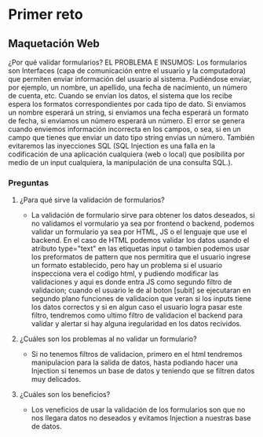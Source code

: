 # Primer reto

## Maquetación Web

¿Por qué validar formularios? EL PROBLEMA E INSUMOS: Los formularios son Interfaces (capa de comunicación entre el usuario y la computadora) que permiten enviar información del usuario al sistema. Pudiéndose enviar, por ejemplo, un nombre, un apellido, una fecha de nacimiento, un número de cuenta, etc. Cuando se envían los datos, el sistema que los recibe espera los formatos correspondientes por cada tipo de dato. Si enviamos un nombre esperará un string, si enviamos una fecha esperará un formato de fecha, si enviamos un número esperará un número. El error se genera cuando enviemos información incorrecta en los campos, o sea, si en un campo que tienes que enviar un dato tipo string envías un número. También evitaremos las inyecciones SQL (SQL Injection es una falla en la codificación de una aplicación cualquiera (web o local) que posibilita por medio de un input cualquiera, la manipulación de una consulta SQL.).

### Preguntas

1. ¿Para qué sirve la validación de formularios?

     - La validación de formulario sirve para obtener los datos deseados, si no validamos el vormulario ya sea por frontend o backend, podemos validar un formulario ya sea por HTML, JS o el lenguaje que use el backend. En el caso de HTML podemos validar los datos usando el atributo type="text"  en las etiquetas input o tambien podemos usar los preformatos de pattern que nos permitira que el usuario ingrese un formato establecido, pero hay un problema si el usuario inspecciona vera el codigo html, y pudiendo modificar las validaciones y aqui es donde entra JS como segundo filtro de validacion; cuando el usuario le de al boton [subit] se ejecutaran en segundo plano funciones de validacion que veran si los inputs tiene los datos correctos y si en algun caso el usuario logra pasar este filtro, tendremos como ultimo filtro de validacion el backend para validar y alertar si hay alguna iregularidad en los datos recividos.
     

2. ¿Cuáles son los problemas al no validar un formulario? 

     - Si no tenemos filtros de validacion, primero en el html tendremos manipulacion para la salida de datos, hasta podiando hacer una Injection si tenemos un base de datos y teniendo que se filtren datos muy delicados.

3. ¿Cuáles son los beneficios?

     - Los veneficios de usar la validación de los formularios son que no nos llegara datos no deseados y evitamos Injection a nuestras base de datos.
